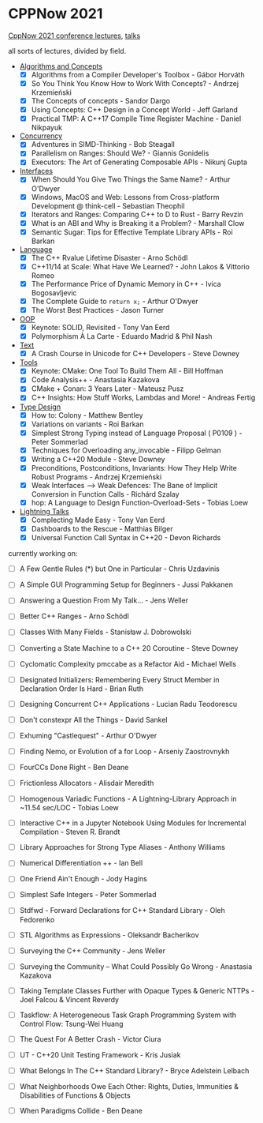 # CPPNow 2021

[CppNow 2021 conference lectures](https://youtube.com/playlist?list=PL_AKIMJc4roXvFWuYzTL7Xe7j4qukOXPq), [talks](https://cppnow.org/history/2021/talks/)

all sorts of lectures, divided by field.

- [Algorithms and Concepts](Algorithms%20and%20Concepts.md)
  - [x] Algorithms from a Compiler Developer's Toolbox - Gábor Horváth
  - [x] So You Think You Know How to Work With Concepts? - Andrzej Krzemieński
  - [x] The Concepts of concepts - Sandor Dargo
  - [x] Using Concepts: C++ Design in a Concept World - Jeff Garland
  - [x] Practical TMP: A C++17 Compile Time Register Machine - Daniel Nikpayuk
- [Concurrency](Concurrency.md)
  - [x] Adventures in SIMD-Thinking - Bob Steagall
  - [x] Parallelism on Ranges: Should We? - Giannis Gonidelis
  - [x] Executors: The Art of Generating Composable APIs - Nikunj Gupta
- [Interfaces](Interfaces.md)
  - [x] When Should You Give Two Things the Same Name? - Arthur O'Dwyer
  - [x] Windows, MacOS and Web: Lessons from Cross-platform Development @ think-cell - Sebastian Theophil
  - [x] Iterators and Ranges: Comparing C++ to D to Rust - Barry Revzin
  - [x] What is an ABI and Why is Breaking it a Problem? - Marshall Clow
  - [x] Semantic Sugar: Tips for Effective Template Library APIs - Roi Barkan
- [Language](Language.md)
  - [x] The C++ Rvalue Lifetime Disaster - Arno Schödl
  - [x] C++11/14 at Scale: What Have We Learned? - John Lakos & Vittorio Romeo
  - [x] The Performance Price of Dynamic Memory in C++ - Ivica Bogosavljevic
  - [x] The Complete Guide to `return x;` - Arthur O'Dwyer
  - [x] The Worst Best Practices - Jason Turner
- [OOP](OOP.md)
  - [x] Keynote: SOLID, Revisited - Tony Van Eerd
  - [x] Polymorphism À La Carte - Eduardo Madrid & Phil Nash
- [Text](Text.md)
  - [x] A Crash Course in Unicode for C++ Developers - Steve Downey
- [Tools](Tools.md)
  - [x] Keynote: CMake: One Tool To Build Them All - Bill Hoffman
  - [x] Code Analysis++ - Anastasia Kazakova
  - [x] CMake + Conan: 3 Years Later - Mateusz Pusz
  - [x] C++ Insights: How Stuff Works, Lambdas and More! - Andreas Fertig
- [Type Design](Type%20Design.md)
  - [x] How to: Colony - Matthew Bentley
  - [x] Variations on variants - Roi Barkan
  - [x] Simplest Strong Typing instead of Language Proposal ( P0109 ) - Peter Sommerlad
  - [x] Techniques for Overloading any_invocable - Filipp Gelman
  - [x] Writing a C++20 Module - Steve Downey
  - [x] Preconditions, Postconditions, Invariants: How They Help Write Robust Programs - Andrzej Krzemieński
  - [x] Weak Interfaces --> Weak Defences: The Bane of Implicit Conversion in Function Calls - Richárd Szalay
  - [x] hop: A Language to Design Function-Overload-Sets - Tobias Loew
- [Lightning Talks](Lightning%20Talks.md)
  - [x] Complecting Made Easy - Tony Van Eerd
  - [x] Dashboards to the Rescue - Matthias Bilger
  - [x] Universal Function Call Syntax in C++20 - Devon Richards

currently working on:

- [ ] A Few Gentle Rules (\*) but One in Particular - Chris Uzdavinis
- [ ] A Simple GUI Programming Setup for Beginners - Jussi Pakkanen
- [ ] Answering a Question From My Talk… - Jens Weller
- [ ] Better C++ Ranges - Arno Schödl
- [ ] Classes With Many Fields - Stanisław J. Dobrowolski
- [ ] Converting a State Machine to a C++ 20 Coroutine - Steve Downey
- [ ] Cyclomatic Complexity pmccabe as a Refactor Aid - Michael Wells
- [ ] Designated Initializers: Remembering Every Struct Member in Declaration Order Is Hard - Brian Ruth
- [ ] Designing Concurrent C++ Applications - Lucian Radu Teodorescu
- [ ] Don't constexpr All the Things - David Sankel
- [ ] Exhuming "Castlequest" - Arthur O'Dwyer
- [ ] Finding Nemo, or Evolution of a for Loop - Arseniy Zaostrovnykh
- [ ] FourCCs Done Right - Ben Deane
- [ ] Frictionless Allocators - Alisdair Meredith
- [ ] Homogenous Variadic Functions - A Lightning-Library Approach in ~11.54 sec/LOC - Tobias Loew
- [ ] Interactive C++ in a Jupyter Notebook Using Modules for Incremental Compilation - Steven R. Brandt
- [ ] Library Approaches for Strong Type Aliases - Anthony Williams
- [ ] Numerical Differentiation ++ - Ian Bell
- [ ] One Friend Ain't Enough - Jody Hagins

- [ ] Simplest Safe Integers - Peter Sommerlad
- [ ] Stdfwd - Forward Declarations for C++ Standard Library - Oleh Fedorenko
- [ ] STL Algorithms as Expressions - Oleksandr Bacherikov
- [ ] Surveying the C++ Community - Jens Weller
- [ ] Surveying the Community – What Could Possibly Go Wrong - Anastasia Kazakova
- [ ] Taking Template Classes Further with Opaque Types & Generic NTTPs - Joel Falcou & Vincent Reverdy
- [ ] Taskflow: A Heterogeneous Task Graph Programming System with Control Flow: Tsung-Wei Huang
- [ ] The Quest For A Better Crash - Victor Ciura
- [ ] UT - C++20 Unit Testing Framework - Kris Jusiak
- [ ] What Belongs In The C++ Standard Library? - Bryce Adelstein Lelbach
- [ ] What Neighborhoods Owe Each Other: Rights, Duties, Immunities & Disabilities of Functions & Objects
- [ ] When Paradigms Collide - Ben Deane
